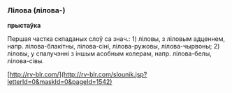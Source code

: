 ### Лілова (лілова-)
**прыстаўка**

Першая частка скпаданых слоў са знач.: 1) ліловы, з ліловым адценнем, напр. лілова-блакітны, лілова-сіні, лілова-ружовы, лілова-чырвоны; 2) ліловы, у спалучэнні з іншым асобным колерам, напр. лілова-белы, лілова-сівы.

<a rel="author">[http://rv-blr.com/](http://rv-blr.com/slounik.jsp?letterId=0&maskId=0&pageId=1542)</a>

